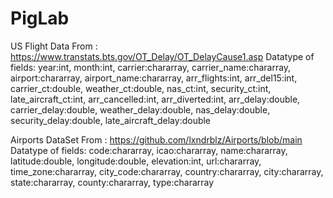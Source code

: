 # PigLab


US Flight Data From : https://www.transtats.bts.gov/OT_Delay/OT_DelayCause1.asp
Datatype of fields: 
         year:int,
         month:int,
         carrier:chararray,
         carrier_name:chararray,
         airport:chararray,
         airport_name:chararray,
         arr_flights:int,
         arr_del15:int,
         carrier_ct:double,
         weather_ct:double,
         nas_ct:int,
         security_ct:int,
         late_aircraft_ct:int,
         arr_cancelled:int,
         arr_diverted:int,
         arr_delay:double,
         carrier_delay:double,
         weather_delay:double,
         nas_delay:double,
         security_delay:double,
         late_aircraft_delay:double

Airports DataSet From : https://github.com/lxndrblz/Airports/blob/main
Datatype of fields: 
            code:chararray,
            icao:chararray,
            name:chararray,
            latitude:double,
            longitude:double,
            elevation:int,
            url:chararray,
            time_zone:chararray,
            city_code:chararray,
            country:chararray,
            city:chararray,
            state:chararray,
            county:chararray,
            type:chararray
